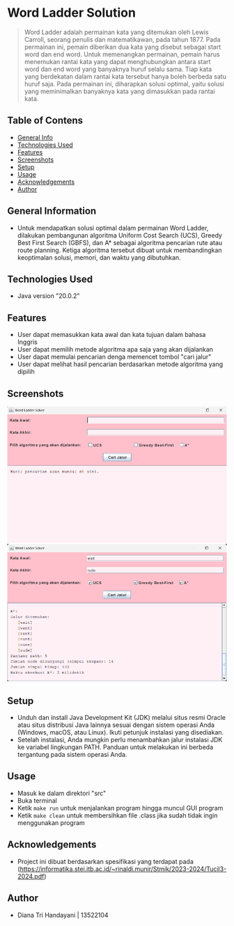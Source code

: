 # Word Ladder Solution
> Word Ladder adalah permainan kata yang ditemukan oleh Lewis Carroll, seorang penulis dan matematikawan, pada tahun 1877. Pada permainan ini, pemain diberikan dua kata yang disebut sebagai start word dan end word. Untuk memenangkan permainan, pemain harus menemukan rantai kata yang dapat menghubungkan antara start word dan end word yang banyaknya huruf selalu sama. Tiap kata yang berdekatan dalam rantai kata tersebut hanya boleh berbeda satu huruf saja. Pada permainan ini, diharapkan solusi optimal, yaitu solusi yang meminimalkan banyaknya kata yang dimasukkan pada rantai kata.

## Table of Contens
* [General Info](#general-information)
* [Technologies Used](#technologies-used)
* [Features](#features)
* [Screenshots](#screenshots)
* [Setup](#setup)
* [Usage](#usage)
* [Acknowledgements](#acknowledgements)
* [Author](#author)

## General Information
- Untuk mendapatkan solusi optimal dalam permainan Word Ladder, dilakukan pembangunan algoritma Uniform Cost Search (UCS), Greedy Best First Search (GBFS), dan A* sebagai algoritma pencarian rute atau route planning. Ketiga algoritma tersebut dibuat untuk membandingkan keoptimalan solusi, memori, dan waktu yang dibutuhkan. 

## Technologies Used
- Java version "20.0.2"

## Features
- User dapat memasukkan kata awal dan kata tujuan dalam bahasa Inggris
- User dapat memilih metode algoritma apa saja yang akan dijalankan
- User dapat memulai pencarian denga memencet tombol "cari jalur"
- User dapat melihat hasil pencarian berdasarkan metode algoritma yang dipilih

## Screenshots
![Tampilan awal screenshot](./test/tampilan_awal.png)
![Hasil pencarian screenshot](./test/test.png)

## Setup
- Unduh dan install Java Development Kit (JDK) melalui situs resmi Oracle atau situs distribusi Java lainnya sesuai dengan sistem operasi Anda (Windows, macOS, atau Linux). Ikuti petunjuk instalasi yang disediakan.
- Setelah instalasi, Anda mungkin perlu menambahkan jalur instalasi JDK ke variabel lingkungan PATH. Panduan untuk melakukan ini berbeda tergantung pada sistem operasi Anda. 

## Usage
- Masuk ke dalam direktori "src"
- Buka terminal 
- Ketik `make run` untuk menjalankan program hingga muncul GUI program
- Ketik `make clean` untuk membersihkan file .class jika sudah tidak ingin menggunakan program

## Acknowledgements
- Project ini dibuat berdasarkan spesifikasi yang terdapat pada (https://informatika.stei.itb.ac.id/~rinaldi.munir/Stmik/2023-2024/Tucil3-2024.pdf)

## Author
- Diana Tri Handayani | 13522104
